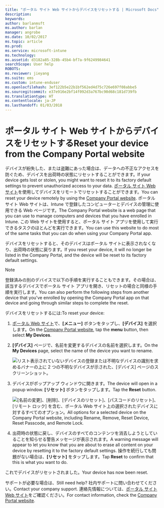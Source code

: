 ```yaml
---
title: "ポータル サイト Web サイトからデバイスをリセットする | Microsoft Docs"
description: 
keywords: 
author: barlanmsft
ms.author: barlan
manager: angrobe
ms.date: 10/02/2017
ms.topic: article
ms.prod: 
ms.service: microsoft-intune
ms.technology: 
ms.assetid: d3182a85-328b-45b4-bf7a-9f6249984641
searchScope: User help
ROBOTS: 
ms.reviewer: jieyang
ms.suite: ems
ms.custom: intune-enduser
ms.openlocfilehash: 3ef122b5e22b1bf562ed4d75c726e697f08abbe5
ms.sourcegitcommit: e37e916e2bf14f092d3a767bc90d68c181d739fb
ms.translationtype: HT
ms.contentlocale: ja-JP
ms.lasthandoff: 01/03/2018
---
```

# <a name="reset-your-device-from-the-company-portal-website"></a><span data-ttu-id="e37c3-102">ポータル サイト Web サイトからデバイスをリセットする</span><span class="sxs-lookup"><span data-stu-id="e37c3-102">Reset your device from the Company Portal website</span></span>

<span data-ttu-id="e37c3-103">デバイスが紛失した、または盗難にあった場合は、データへの不正なアクセスを防ぐため、デバイスを出荷時の状態にリセットすることができます。</span><span class="sxs-lookup"><span data-stu-id="e37c3-103">If your device gets lost or stolen, you might want to reset it to its factory default settings to prevent unauthorized access to your data.</span></span> <span data-ttu-id="e37c3-104">[ポータル サイト Web サイト](https://portal.manage.microsoft.com#HelpDeskDialog)を使用してデバイスをリモートでリセットすることができます。</span><span class="sxs-lookup"><span data-stu-id="e37c3-104">You can reset your device remotely by using the [Company Portal website](https://portal.manage.microsoft.com#HelpDeskDialog).</span></span> <span data-ttu-id="e37c3-105">ポータル サイト Web サイトは、Intune で登録したコンピューターとデバイスの管理に使用できる Web ページです。</span><span class="sxs-lookup"><span data-stu-id="e37c3-105">The Company Portal website is a web page that you can use to manage computers and devices that you have enrolled in Intune.</span></span> <span data-ttu-id="e37c3-106">この Web サイトを使用すると、ポータル サイト アプリを使用して実行できるタスクのほとんどを実行できます。</span><span class="sxs-lookup"><span data-stu-id="e37c3-106">You can use this website to do most of the same tasks that you can do when using your Company Portal app.</span></span>

<span data-ttu-id="e37c3-107">デバイスをリセットすると、そのデバイスはポータル サイトに表示されなくなり、出荷時の状態に戻ります。</span><span class="sxs-lookup"><span data-stu-id="e37c3-107">If you reset your device, it will no longer be listed in the Company Portal, and the device will be reset to its factory default settings.</span></span>

> [!Note]
> <span data-ttu-id="e37c3-108">登録済みの別のデバイスで以下の手順を実行することもできます。その場合は、該当するデバイスでポータル サイト アプリを開き、リセットの場合と同様の手順を実行します。</span><span class="sxs-lookup"><span data-stu-id="e37c3-108">You can also perform the following steps from another device that you've enrolled by opening the Company Portal app on that device and going through similar steps to complete the reset.</span></span> 

<span data-ttu-id="e37c3-109">デバイスをリセットするには:</span><span class="sxs-lookup"><span data-stu-id="e37c3-109">To reset your device:</span></span>

1. <span data-ttu-id="e37c3-110">[ポータル Web サイト](https://portal.manage.microsoft.com#HelpDeskDialog)で、__[メニュー]__ ボタンをタップし、__[デバイス]__ を選択します。</span><span class="sxs-lookup"><span data-stu-id="e37c3-110">On the [Company Portal website](https://portal.manage.microsoft.com#HelpDeskDialog), tap the __menu__ button, then select __My Devices__.</span></span>

2. <span data-ttu-id="e37c3-111">__[デバイス]__ ページで、名前を変更するデバイスの名前を選択します。</span><span class="sxs-lookup"><span data-stu-id="e37c3-111">On the __My Devices__ page, select the name of the device you want to rename.</span></span>

   ![リスト表示されていないデバイスの登録または不明なデバイスの識別を求めるバナーの上に 2 つの不明なデバイスが示された、[デバイス] ページのスクリーンショット。](./media/macOS_enroll_002_tap_here_banner.png)

3. <span data-ttu-id="e37c3-113">デバイスがポップアップ ウィンドウに開きます。</span><span class="sxs-lookup"><span data-stu-id="e37c3-113">The device will open in a popup window.</span></span> <span data-ttu-id="e37c3-114">**[リセット]** ボタンをタップします。</span><span class="sxs-lookup"><span data-stu-id="e37c3-114">Tap the **Reset** button.</span></span>

   ![<span data-ttu-id="e37c3-115">[名前の変更]、[削除]、[デバイスのリセット]、[パスコードのリセット]、[リモート ロック] を含む、ポータル Web サイト上の選択されたデバイスに対するすべてのオプション。</span><span class="sxs-lookup"><span data-stu-id="e37c3-115">All options for a selected device on the Company Portal website, including Rename, Remove, Reset Device, Reset Passcode, and Remote Lock.</span></span> ](./media/iwp-screen-with-all-options.png)

4. <span data-ttu-id="e37c3-116">出荷時の状態に戻し、デバイスのすべてのコンテンツを消去しようとしていることを知らせる警告メッセージが表示されます。</span><span class="sxs-lookup"><span data-stu-id="e37c3-116">A warning message will appear to let you know that you are about to erase all content on your device by resetting it to the factory default settings.</span></span> <span data-ttu-id="e37c3-117">操作を続行しても問題がない場合は、**[リセット]** をタップします。</span><span class="sxs-lookup"><span data-stu-id="e37c3-117">Tap **Reset** to confirm that this is what you want to do.</span></span>

<span data-ttu-id="e37c3-118">これでデバイスがリセットされました。</span><span class="sxs-lookup"><span data-stu-id="e37c3-118">Your device has now been reset.</span></span>

<span data-ttu-id="e37c3-119">サポートが必要な場合は、</span><span class="sxs-lookup"><span data-stu-id="e37c3-119">Still need help?</span></span> <span data-ttu-id="e37c3-120">社内サポートに問い合わせてください。</span><span class="sxs-lookup"><span data-stu-id="e37c3-120">Contact your company support.</span></span> <span data-ttu-id="e37c3-121">連絡先情報については、[ポータル サイト Web サイト](https://portal.manage.microsoft.com#HelpDeskDialog)をご確認ください。</span><span class="sxs-lookup"><span data-stu-id="e37c3-121">For contact information, check the [Company Portal website](https://portal.manage.microsoft.com#HelpDeskDialog).</span></span>
